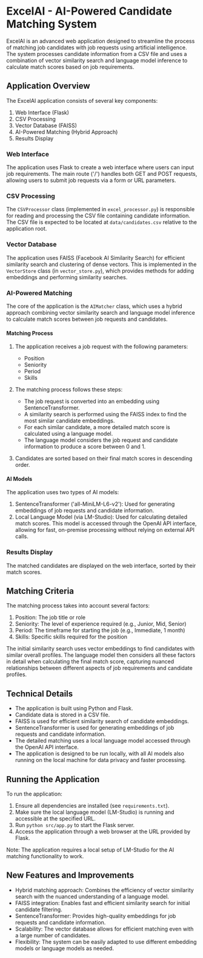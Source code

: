 # ExcelAI - AI-Powered Candidate Matching System

ExcelAI is an advanced web application designed to streamline the process of matching job candidates with job requests using artificial intelligence. The system processes candidate information from a CSV file and uses a combination of vector similarity search and language model inference to calculate match scores based on job requirements.

## Application Overview

The ExcelAI application consists of several key components:

1. Web Interface (Flask)
2. CSV Processing
3. Vector Database (FAISS)
4. AI-Powered Matching (Hybrid Approach)
5. Results Display

### Web Interface

The application uses Flask to create a web interface where users can input job requirements. The main route ('/') handles both GET and POST requests, allowing users to submit job requests via a form or URL parameters.

### CSV Processing

The `CSVProcessor` class (implemented in `excel_processor.py`) is responsible for reading and processing the CSV file containing candidate information. The CSV file is expected to be located at `data/candidates.csv` relative to the application root.

### Vector Database

The application uses FAISS (Facebook AI Similarity Search) for efficient similarity search and clustering of dense vectors. This is implemented in the `VectorStore` class (in `vector_store.py`), which provides methods for adding embeddings and performing similarity searches.

### AI-Powered Matching

The core of the application is the `AIMatcher` class, which uses a hybrid approach combining vector similarity search and language model inference to calculate match scores between job requests and candidates.

#### Matching Process

1. The application receives a job request with the following parameters:
   - Position
   - Seniority
   - Period
   - Skills

2. The matching process follows these steps:
   - The job request is converted into an embedding using SentenceTransformer.
   - A similarity search is performed using the FAISS index to find the most similar candidate embeddings.
   - For each similar candidate, a more detailed match score is calculated using a language model.
   - The language model considers the job request and candidate information to produce a score between 0 and 1.

3. Candidates are sorted based on their final match scores in descending order.

#### AI Models

The application uses two types of AI models:

1. SentenceTransformer ('all-MiniLM-L6-v2'): Used for generating embeddings of job requests and candidate information.
2. Local Language Model (via LM-Studio): Used for calculating detailed match scores. This model is accessed through the OpenAI API interface, allowing for fast, on-premise processing without relying on external API calls.

### Results Display

The matched candidates are displayed on the web interface, sorted by their match scores.

## Matching Criteria

The matching process takes into account several factors:

1. Position: The job title or role
2. Seniority: The level of experience required (e.g., Junior, Mid, Senior)
3. Period: The timeframe for starting the job (e.g., Immediate, 1 month)
4. Skills: Specific skills required for the position

The initial similarity search uses vector embeddings to find candidates with similar overall profiles. The language model then considers all these factors in detail when calculating the final match score, capturing nuanced relationships between different aspects of job requirements and candidate profiles.

## Technical Details

- The application is built using Python and Flask.
- Candidate data is stored in a CSV file.
- FAISS is used for efficient similarity search of candidate embeddings.
- SentenceTransformer is used for generating embeddings of job requests and candidate information.
- The detailed matching uses a local language model accessed through the OpenAI API interface.
- The application is designed to be run locally, with all AI models also running on the local machine for data privacy and faster processing.

## Running the Application

To run the application:

1. Ensure all dependencies are installed (see `requirements.txt`).
2. Make sure the local language model (LM-Studio) is running and accessible at the specified URL.
3. Run `python src/app.py` to start the Flask server.
4. Access the application through a web browser at the URL provided by Flask.

Note: The application requires a local setup of LM-Studio for the AI matching functionality to work.

## New Features and Improvements

- Hybrid matching approach: Combines the efficiency of vector similarity search with the nuanced understanding of a language model.
- FAISS integration: Enables fast and efficient similarity search for initial candidate filtering.
- SentenceTransformer: Provides high-quality embeddings for job requests and candidate information.
- Scalability: The vector database allows for efficient matching even with a large number of candidates.
- Flexibility: The system can be easily adapted to use different embedding models or language models as needed.
